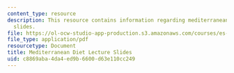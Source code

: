 ```yaml
---
content_type: resource
description: This resource contains information regarding mediterranean diet lecture
  slides.
file: https://ol-ocw-studio-app-production.s3.amazonaws.com/courses/es-s41-speak-italian-with-your-mouth-full-spring-2012/c8869aba4da4ed9b6600d63e110cc249_MITES_S41S12_DietLectures.pdf
file_type: application/pdf
resourcetype: Document
title: Mediterranean Diet Lecture Slides
uid: c8869aba-4da4-ed9b-6600-d63e110cc249
---
```

